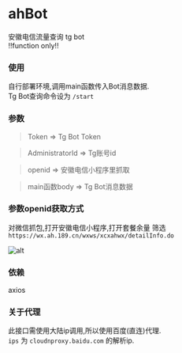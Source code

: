# ahBot
安徽电信流量查询 tg bot   
!!function only!!

### 使用
自行部署环境,调用main函数传入Bot消息数据.  
Tg Bot查询命令设为 `/start`

### 参数
> Token => Tg Bot Token

> AdministratorId => Tg账号id

> openid => 安徽电信小程序里抓取

> main函数body => Tg Bot消息数据

### 参数openid获取方式
对微信抓包,打开安徽电信小程序,打开套餐余量
筛选 `https://wx.ah.189.cn/wxws/xcxahwx/detailInfo.do`

![alt](https://github.com/publzs/ahBot/blob/main/img/Screenshot_HttpCanary.png)


### 依赖
axios

### 关于代理
此接口需使用大陆ip调用,所以使用百度(直连)代理.  
`ips` 为 `cloudnproxy.baidu.com` 的解析ip.

